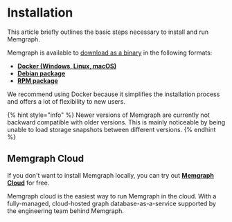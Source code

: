 # Installation

This article briefly outlines the basic steps necessary to install and run Memgraph.

Memgraph is available to [download as a binary](https://memgraph.com/download/) in the following formats:

* [**Docker \(Windows, Linux, macOS\)**](docker-installation.md)
* [**Debian package**](debian-installation.md)
* [**RPM package**](rpm-installation.md)

We recommend using Docker because it simplifies the installation process and offers a lot of flexibility to new users.

{% hint style="info" %}
Newer versions of Memgraph are currently not backward compatible with older versions. This is mainly noticeable by being unable to load storage snapshots between different versions.
{% endhint %}

## Memgraph Cloud

If you don't want to install Memgraph locally, you can try out [**Memgraph Cloud**](https://memgraph.com/product/cloud) for free.

Memgraph cloud is the easiest way to run Memgraph in the cloud. With a fully-managed, cloud-hosted graph database-as-a-service supported by the engineering team behind Memgraph.

